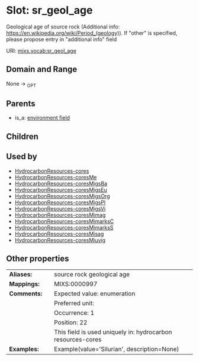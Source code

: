 
# Slot: sr_geol_age


Geological age of source rock (Additional info: https://en.wikipedia.org/wiki/Period_(geology)). If "other" is specified, please propose entry in "additional info" field

URI: [mixs.vocab:sr_geol_age](https://w3id.org/mixs/vocab/sr_geol_age)


## Domain and Range

None ->  <sub>OPT</sub> 

## Parents

 *  is_a: [environment field](environment_field.md)

## Children


## Used by

 * [HydrocarbonResources-cores](HydrocarbonResources-cores.md)
 * [HydrocarbonResources-coresMe](HydrocarbonResources-coresMe.md)
 * [HydrocarbonResources-coresMigsBa](HydrocarbonResources-coresMigsBa.md)
 * [HydrocarbonResources-coresMigsEu](HydrocarbonResources-coresMigsEu.md)
 * [HydrocarbonResources-coresMigsOrg](HydrocarbonResources-coresMigsOrg.md)
 * [HydrocarbonResources-coresMigsPl](HydrocarbonResources-coresMigsPl.md)
 * [HydrocarbonResources-coresMigsVi](HydrocarbonResources-coresMigsVi.md)
 * [HydrocarbonResources-coresMimag](HydrocarbonResources-coresMimag.md)
 * [HydrocarbonResources-coresMimarksC](HydrocarbonResources-coresMimarksC.md)
 * [HydrocarbonResources-coresMimarksS](HydrocarbonResources-coresMimarksS.md)
 * [HydrocarbonResources-coresMisag](HydrocarbonResources-coresMisag.md)
 * [HydrocarbonResources-coresMiuvig](HydrocarbonResources-coresMiuvig.md)

## Other properties

|  |  |  |
| --- | --- | --- |
| **Aliases:** | | source rock geological age |
| **Mappings:** | | MIXS:0000997 |
| **Comments:** | | Expected value: enumeration |
|  | | Preferred unit:  |
|  | | Occurrence: 1 |
|  | | Position: 22 |
|  | | This field is used uniquely in: hydrocarbon resources-cores |
| **Examples:** | | Example(value='Silurian', description=None) |

